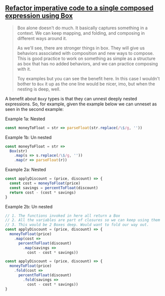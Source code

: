## [Refactor imperative code to a single composed expression using Box](https://egghead.io/lessons/javascript-refactoring-imperative-code-to-a-single-composed-expression-using-box)
> Box alone doesn't do much. It basically captures something in a context. We can keep mapping, and folding, and composing in different ways around it.
> 
> As we'll see, there are stronger things in box. They will give us behaviors associated with composition and new ways to compose. This is good practice to work on something as simple as a structure as box that has no added behaviors, and we can practice composing with it.
> 
> Toy examples but you can see the benefit here. In this case I wouldn't bother to `Box` it up as the one line would be nicer, imo, but when the nesting is deep, well.

A benefit about `Box`y types is that they can unnest deeply nested expressions. So, for example, given the example below we can unneset as seen in the second example:

Example 1a: Nested
```js
const moneyToFloat = str => parseFloat(str.replace(/\$/g, ''))
```

Example 1b: Un nested
```js
const moneyToFloat = str =>
  Box(str)
    .map(s => s.replace(/\$/g, ''))
    .map(r => parseFloat(r))
```


Example 2a: Nested
```js
const applyDiscount = (price, discount) => {
  const cost = moneyToFloat(price)
  const savings = percentToFloat(discount)
  return cost - (cost * savings)
}
```

Example 2b: Un nested
```js
// 1. The functions invoked in here all return a Box
// 2. All the variables are part of closures so we can keep using them
// 3. This would be 2 Boxes deep. Would want to fold our way out.
const applyDiscount = (price, discount) => {
  moneyToFloat(price)
    .map(cost =>
      percentToFloat(discount)
        .map(savings => 
          cost - cost * savings))

const applyDiscount = (price, discount) => {
  moneyToFloat(price)
    .fold(cost =>
      percentToFloat(discount)
        .fold(savings => 
          cost - cost * savings))
}
```
